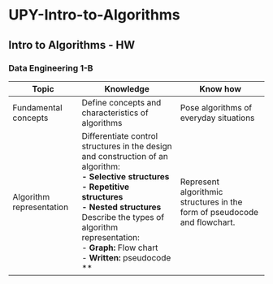 # UPY-Intro-to-Algorithms
## Intro to Algorithms - HW
### Data Engineering 1-B

| Topic | Knowledge | Know how |
| ------------- | ------------- | ------------- |
| Fundamental concepts	| Define concepts and characteristics of algorithms	| Pose algorithms of everyday situations
| Algorithm representation	|Differentiate control structures in the design and construction of an algorithm: <br /> **- Selective structures** <br /> **- Repetitive structures** <br /> **- Nested structures** <br /> Describe the types of algorithm representation: <br /> - **Graph:** Flow chart <br /> - **Written:** pseudocode ** 	| Represent algorithmic structures in the form of pseudocode and flowchart.|
